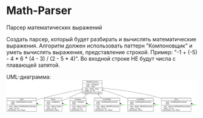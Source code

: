 # Math-Parser
Парсер математических выражений


Создать парсер, который будет разбирать и вычислять математические выражения.
Алгоритм должен использовать паттерн "Компоновщик" и уметь вычислять выражения, представление строкой.
Пример: "-1 + (-5) - 4 * 6 * (4 - 3) / (2 - 5 * 4)".
Во входной строке НЕ будут числа с плавающей запятой.


UML-диаграмма:
![](classes.png)
